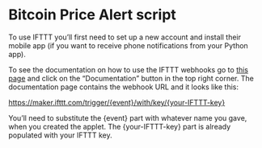 # Bitcoin Price Alert script


 To use IFTTT you’ll first need to set up a new account and install their mobile app (if you want to receive phone notifications from your Python app).
 
 
 To see the documentation on how to use the IFTTT webhooks go to <a href="https://ifttt.com/maker_webhooks">this page</a> and click on the “Documentation” button in the top right corner. The documentation page contains the webhook URL and it looks like this:

https://maker.ifttt.com/trigger/{event}/with/key/{your-IFTTT-key}


You’ll need to substitute the {event} part with whatever name you gave, when you created the applet. The {your-IFTTT-key} part is already populated with your IFTTT key.
 

